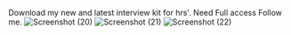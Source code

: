Download my new and latest interview kit for hrs'. Need Full access Follow me.
![Screenshot (20)](https://user-images.githubusercontent.com/48389944/136828952-7b1529de-ec8b-4d41-ac66-ff674f113c8b.png)
![Screenshot (21)](https://user-images.githubusercontent.com/48389944/136828958-cba7ba98-3b5e-4510-b686-931611cf5b02.png)
![Screenshot (22)](https://user-images.githubusercontent.com/48389944/136828968-79b4a938-15a1-4527-ac6f-37fe5a331fb3.png)
